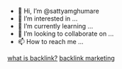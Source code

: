 - 👋 Hi, I’m @sattyamghumare
- 👀 I’m interested in ...
- 🌱 I’m currently learning ...
- 💞️ I’m looking to collaborate on ...
- 📫 How to reach me ...

<!---
sattyamghumare/sattyamghumare is a ✨ special ✨ repository because its `README.md` (this file) appears on your GitHub profile.
You can click the Preview link to take a look at your changes.
--->
<a href="https://digitalkhidki21.com">what is backlink?</a>
<a href="https://backlinkmarketing.blogspot.com/"> backlink marketing</a>

